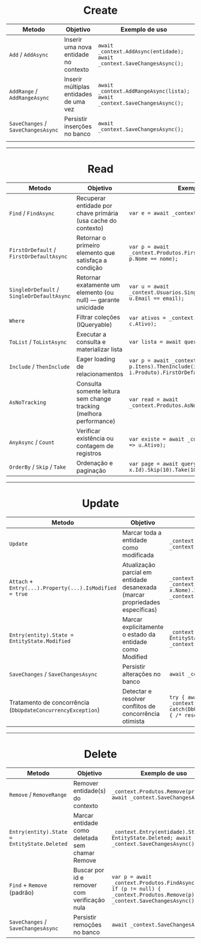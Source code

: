 
 <center><h1>Create</h1></center>
 
| Metodo                             | Objetivo                               | Exemplo de uso                                                            |     |
| ---------------------------------- | -------------------------------------- | ------------------------------------------------------------------------- | --- |
| `Add` / `AddAsync`                 | Inserir uma nova entidade no contexto  | `await _context.AddAsync(entidade); await _context.SaveChangesAsync();`   |     |
| `AddRange` / `AddRangeAsync`       | Inserir múltiplas entidades de uma vez | `await _context.AddRangeAsync(lista); await _context.SaveChangesAsync();` |     |
| `SaveChanges` / `SaveChangesAsync` | Persistir inserções no banco           | `await _context.SaveChangesAsync();`                                      |     |
|                                    |                                        |                                                                           |     |


---

 <center><h1>Read</h1></center>

| Metodo                                     | Objetivo                                                           | Exemplo de uso                                                                                               |
| ------------------------------------------ | ------------------------------------------------------------------ | ------------------------------------------------------------------------------------------------------------ |
| `Find` / `FindAsync`                       | Recuperar entidade por chave primária (usa cache do contexto)      | `var e = await _context.Produtos.FindAsync(id);`                                                             |
| `FirstOrDefault` / `FirstOrDefaultAsync`   | Retornar o primeiro elemento que satisfaça a condição              | `var p = await _context.Produtos.FirstOrDefaultAsync(p => p.Nome == nome);`                                  |
| `SingleOrDefault` / `SingleOrDefaultAsync` | Retornar exatamente um elemento (ou null) — garante unicidade      | `var u = await _context.Usuarios.SingleOrDefaultAsync(u => u.Email == email);`                               |
| `Where`                                    | Filtrar coleções (IQueryable)                                      | `var ativos = _context.Clientes.Where(c => c.Ativo);`                                                        |
| `ToList` / `ToListAsync`                   | Executar a consulta e materializar lista                           | `var lista = await query.ToListAsync();`                                                                     |
| `Include` / `ThenInclude`                  | Eager loading de relacionamentos                                   | `var p = await _context.Pedidos.Include(p => p.Itens).ThenInclude(i => i.Produto).FirstOrDefaultAsync(...);` |
| `AsNoTracking`                             | Consulta somente leitura sem change tracking (melhora performance) | `var read = await _context.Produtos.AsNoTracking().ToListAsync();`                                           |
| `AnyAsync` / `Count`                       | Verificar existência ou contagem de registros                      | `var existe = await _context.Usuarios.AnyAsync(u => u.Ativo);`                                               |
| `OrderBy` / `Skip` / `Take`                | Ordenação e paginação                                              | `var page = await query.OrderBy(x => x.Id).Skip(10).Take(10).ToListAsync();`                                 |


---

 <center><h1>Update</h1></center>

| Metodo                                                      | Objetivo                                                                     | Exemplo de uso                                                                                                      |
| ----------------------------------------------------------- | ---------------------------------------------------------------------------- | ------------------------------------------------------------------------------------------------------------------- |
| `Update`                                                    | Marcar toda a entidade como modificada                                       | `_context.Update(entidade); await _context.SaveChangesAsync();`                                                     |
| `Attach` + `Entry(...).Property(...).IsModified = true`     | Atualização parcial em entidade desanexada (marcar propriedades específicas) | `_context.Attach(p); _context.Entry(p).Property(x => x.Nome).IsModified = true; await _context.SaveChangesAsync();` |
| `Entry(entity).State = EntityState.Modified`                | Marcar explicitamente o estado da entidade como Modified                     | `_context.Entry(entidade).State = EntityState.Modified; await _context.SaveChangesAsync();`                         |
| `SaveChanges` / `SaveChangesAsync`                          | Persistir alterações no banco                                                | `await _context.SaveChangesAsync();`                                                                                |
| Tratamento de concorrência (`DbUpdateConcurrencyException`) | Detectar e resolver conflitos de concorrência otimista                       | `try { await _context.SaveChangesAsync(); } catch(DbUpdateConcurrencyException) { /* resolver conflito */ }`        |

 
---

 <center><h1>Delete</h1></center>

| Metodo                                      | Objetivo                                        | Exemplo de uso                                                                                                                      |
| ------------------------------------------- | ----------------------------------------------- | ----------------------------------------------------------------------------------------------------------------------------------- |
| `Remove` / `RemoveRange`                    | Remover entidade(s) do contexto                 | `_context.Produtos.Remove(produto); await _context.SaveChangesAsync();`                                                             |
| `Entry(entity).State = EntityState.Deleted` | Marcar entidade como deletada sem chamar Remove | `_context.Entry(entidade).State = EntityState.Deleted; await _context.SaveChangesAsync();`                                          |
| `Find` + `Remove` (padrão)                  | Buscar por id e remover com verificação nula    | `var p = await _context.Produtos.FindAsync(id); if (p != null) { _context.Produtos.Remove(p); await _context.SaveChangesAsync(); }` |
| `SaveChanges` / `SaveChangesAsync`          | Persistir remoções no banco                     | `await _context.SaveChangesAsync();`                                                                                                |
